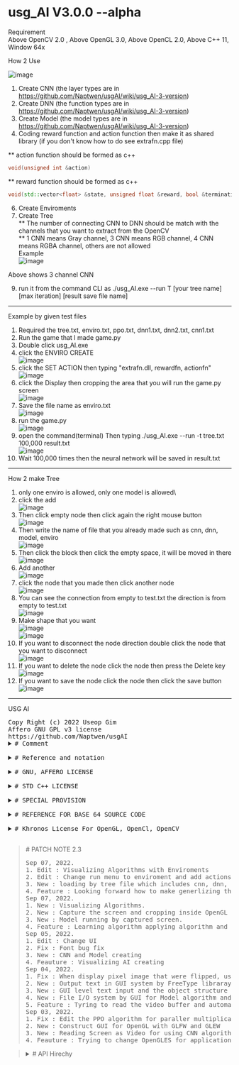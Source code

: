 # usg_AI V3.0.0 --alpha
Requirement\
Above OpenCV 2.0 , Above OpenGL 3.0, Above OpenCL 2.0, Above C++ 11, Window 64x

How 2 Use

![image](https://user-images.githubusercontent.com/47798805/189315179-2202bd0b-881c-4ec2-a7b9-6f89562606a7.png)

1. Create CNN (the layer types are in https://github.com/Naptwen/usgAI/wiki/usg_AI-3-version)
3. Create DNN (the function types are in https://github.com/Naptwen/usgAI/wiki/usg_AI-3-version)
4. Create Model (the model types are in https://github.com/Naptwen/usgAI/wiki/usg_AI-3-version)
5. Coding reward function and action function then make it as shared library (if you don't know how to do see extrafn.cpp file)

** action function should be formed as c++
```c++ 
void(unsigned int &action)
```
** reward function should be formed as c++
```c++ 
void(std::vector<float> &state, unsigned float &reward, bool &termination)
```

6. Create Enviroments
7. Create Tree\
** The number of connecting CNN to DNN should be match with the channels that you want to extract from the OpenCV\
** 1 CNN means Gray channel, 3 CNN means RGB channel, 4 CNN means RGBA channel, others are not allowed\
Example\
![image](https://user-images.githubusercontent.com/47798805/189314807-ea7ec250-bebd-483f-9d62-8864596d45f8.png)

Above shows 3 channel CNN

9. run it from the command CLI as ./usg_AI.exe --run T [your tree name] [max iteration] [result save file name]
____
Example by given test files
1. Required the tree.txt, enviro.txt, ppo.txt, dnn1.txt, dnn2.txt, cnn1.txt
2. Run the game that I made game.py 
3. Double click usg_AI.exe
4. click the ENVIRO CREATE\
![image](https://user-images.githubusercontent.com/47798805/189294569-09153fad-02a8-4388-8e1f-939ea571651e.png)
5. click the SET ACTION then typing
"extrafn.dll, rewardfn,  actionfn"\
![image](https://user-images.githubusercontent.com/47798805/189294825-21826d04-15de-4b70-9c15-71704fa92825.png)
6. click the Display then cropping the area that you will run the game.py screen\
![image](https://user-images.githubusercontent.com/47798805/189295184-662e2147-f96a-4a34-b4c2-5b53e5e6e72b.png)
7. Save the file name as enviro.txt\
![image](https://user-images.githubusercontent.com/47798805/189295506-adffecb2-5c4d-4f99-a867-17ee9ba00cb0.png)
8. run the game.py\
![image](https://user-images.githubusercontent.com/47798805/189295634-f04103a5-0e75-4c64-8dd9-81d92b7571c4.png)
8. open the command(terminal) Then typing ./usg_AI.exe  --run -t tree.txt 100,000 result.txt\
![image](https://user-images.githubusercontent.com/47798805/189303660-78756217-b02b-49de-9a49-7feb0bb71e7e.png)
9. Wait 100,000 times then the neural network will be saved in result.txt
___
How 2 make Tree
1. only one enviro is allowed, only one model is allowed\
2. click the add\
![image](https://user-images.githubusercontent.com/47798805/189348929-d0ded836-ef3b-45ab-9254-db9c7615ff93.png)
3. Then click empty node then click again the right mouse button\
![image](https://user-images.githubusercontent.com/47798805/189349097-6cadd424-b34f-4259-b499-59f9c3bfefbc.png)
4. Then write the name of file that you already made such as cnn, dnn, model, enviro\
![image](https://user-images.githubusercontent.com/47798805/189349263-cadee30d-909b-4ad6-8246-42e73b09e7d4.png)
5. Then click the block then click the empty space, it will be moved in there\
![image](https://user-images.githubusercontent.com/47798805/189349369-c857972e-58a6-48d8-af54-aeed030aa9d6.png)
6. Add another\
![image](https://user-images.githubusercontent.com/47798805/189349417-fdff35b8-bbce-4cc1-bed9-dfe02a361f69.png)
7. click the node that you made then click another node\
![image](https://user-images.githubusercontent.com/47798805/189349545-c539919e-c730-45b2-b2cd-10526df11dd2.png)
8. You can see the connection from empty to test.txt the direction is from empty to test.txt\
![image](https://user-images.githubusercontent.com/47798805/189349638-72551619-0c4f-4676-8a56-0d15964bbddc.png)
9. Make shape that you want\
![image](https://user-images.githubusercontent.com/47798805/189349731-d60d7e87-a454-44c2-88bb-7e0f2812b13d.png)\
![image](https://user-images.githubusercontent.com/47798805/189349799-0f677458-f5d7-485f-9fda-bc467cb2a003.png)
10. If you want to disconnect the node direction double click the node that you want to disconnect\
![image](https://user-images.githubusercontent.com/47798805/189349901-ba52b86a-3486-4cd5-8f65-a951861670ee.png)
11. If you want to delete the node click the node then press the Delete key\
![image](https://user-images.githubusercontent.com/47798805/189349988-d71c1e17-672e-4164-b25a-74757ac92366.png)
12. If you want to save the node click the node then click the save button\
![image](https://user-images.githubusercontent.com/47798805/189350105-d46bfff8-c142-46bd-8f24-e66797110905.png)

___
<!DOCTYPE HTML>
<HTML>

<HEAD>
   USG AI
</HEAD>

<BODY>
   <PRE>
Copy Right (c) 2022 Useop Gim
Affero GNU GPL v3 license
https://github.com/Naptwen/usgAI
<details>
<summary># Comment</summary>
   I coded this program for creating an A. I with freedom under positive purpose
   for the world. So hope it is useful for mathematicians, programmers, scientists,
   and whoever is interested.
</details>
<details>
<summary># Reference and notation</summary>
   1. The origin of this software must not be misrepresented; you must not
   claim that you wrote the original software. If you use this software
   in a product, an acknowledgment in the product documentation would be
   appreciated but is not required.
   2. Altered source versions must be plainly marked as such,
   and must not be misrepresented as being the original software.
   3. This notice may not be removed or altered from any source distribution.
</details>
<details>
<summary># GNU, AFFERO LICENSE</summary>
   This file is part of the usg_AI Library
   you can redistribute it and/or modify it under the terms of the GNU Affero.
   Affero General Public License V3 as published by the Free Software
   Foundation. http://www.gnu.org/licenses/ But, WITHOUT ANY WARRANTY without
   even the implied warranty of MERCHANTABILITY or FITNESS FOR A PARTICULAR
   PURPOSE. See the GNU General Public License and Affero license for more details
</details>
<details>
<summary># STD C++ LICENSE</summary>
   The core part of standard c++ library is base on the using LLVM clang library
</details>
<details>
<summary># SPECIAL PROVISION</summary>
   To prevent and make users take responsibility, for the uncontrollable and
   unpredictable dangers in the future, a special provision for using this program
   for responsibility. This library is restricted about any purpose that breaks the
   Laws of Robotic including intentness, negligence, and recklessness also
   restricted and users take responsibility.
</details>
<details>
<summary># REFERENCE FOR BASE 64 SOURCE CODE</summary>

   base64.cpp and base64.h

   base64 encoding and decoding with C++.
   More information at
     <https://renenyffenegger.ch/notes/development/Base64/Encoding-and-decoding-base-64-with-cpp>

   Version: 2.rc.08 (release candidate)

   Copyright (C) 2004-2017, 2020, 2021 René Nyffenegger

   This source code is provided 'as-is', without any express or implied
   warranty. In no event will the author be held liable for any damages
   arising from the use of this software.

   Permission is granted to anyone to use this software for any purpose,
   including commercial applications, and to alter it and redistribute it
   freely, subject to the following restrictions:

   1. The origin of this source code must not be misrepresented; you must not
      claim that you wrote the original source code. If you use this source code
      in a product, an acknowledgment in the product documentation would be
      appreciated but is not required.

   2. Altered source versions must be plainly marked as such, and must not be
      misrepresented as being the original source code.

   3. This notice may not be removed or altered from any source distribution.

   René Nyffenegger rene.nyffenegger@adp-gmbh.ch
</details>
<details>
<summary># Khronos License For OpenGL, OpenCl, OpenCV</summary>
   The core part of OpenCL, OpenGL, OpenCV are following Khronos license
   https://www.khronos.org/legal/Khronos_Apache_2.0_CLA
</details>
</PRE>
</BODY>
<BLOCKQUOTE>
   <summary># PATCH NOTE 2.3</summary>
   <PRE>
Sep 07, 2022.
1. Edit : Visualizing Algorithms with Enviroments
2. Edit : Change run menu to enviroment and add actions
3. New : loading by tree file which includes cnn, dnn, model, enviro
4. Feature : Looking forward how to make generlizing the reward
Sep 07, 2022.
1. New : Visualizing Algorithms.
2. New : Capture the screen and cropping inside OpenGL (only for winodw now).
3. New : Model running by captured screen.
4. Feature : Learning algorithm applying algorithm and multi thread.
Sep 05, 2022.
1. Edit : Change UI
2. Fix : Font bug fix
3. New : CNN and Model creating
4. Feauture : Visualizing AI creating
Sep 04, 2022.
1. Fix : When display pixel image that were flipped, using matrix transfer fixed it.
2. New : Output text in GUI system by FreeType libraray
3. New : GUI level text input and the object structure of integration GUI interface algorithm.
4. New : File I/O system by GUI for Model algorithm and Neural network algorithm
5. Feature : Tyring to read the video buffer and automatically creating CNN for neural net
Sep 03, 2022.
1. Fix : Edit the PPO algorithm for paraller multiplication
2. New : Construct GUI for OpenGL with GLFW and GLEW
3. New : Reading Screen as Video for using CNN algorithm
4. Feauture : Trying to change OpenGLES for application
</PRE>
</BLOCKQUOTE>
<BLOCKQUOTE>
   <details>Tree
      <BLOCKQUOTE>
         The mouse over text explains what is the function of header file and some header file is directly linked to the
         original code source website
      </BLOCKQUOTE>
      <summary># API Hirechy</summary>
      <ul class="menu">
         <li>
            <a href="https://github.com/Naptwen/usgAI"><span title="This is the main program">main.cpp</span></a>
            <ul class="submenu">
               <li><a href="https://github.com/Naptwen/usgAI"><span title="This is for connection GUI">usg_Khronos.hpp</span></a></li>
               <ul class="submenu">
                  <li><a href="https://github.com/Naptwen/usgAI"><span title="This is for graphic and UI object">usg_OpenGL.hpp</span></span></a></li>
                  <ul class="submenu">
                     <li><a href="https://github.com/Naptwen/usgAI"><span title="This is for text buffer on graphic interface">usg_FreeType.hpp</span></a></li>
                     <ul class="submenu">
                        <li><a href="http://freetype.org/"><button title="This is for free type API">ft2build.h</button>
                        </li>
                     </ul>
                     <li><a href="https://github.com/Naptwen/usgAI"><span title="This is for image and video">usg_OpenCV.hpp</span></a></li>
                     <ul class="submenu">
                        <li><a href="https://github.com/Naptwen/usgAI"><span title="This is for fragment shader for 3d object">shader.frag</span></li>
                        <li><a href="https://github.com/Naptwen/usgAI"><span title="This is for vertices shader for 3d object">shader.vert</span></li>
                        <li><a href="https://www.glfw.org/"><button
                                 title="This is for easy making OpenGL window">glfw3.h</button></li>
                        <li><a href="http://glew.sourceforge.net/"><button
                                 title="This is for easy making VAO for OpenGL">glew.h</button></li>
                        <li><a href="https://opencv.org/"><button title="This is for loading image">imgcode.h</button>
                        </li>
                        <li><a href="https://opencv.org/"><button title="This is for loading video">video.h</button>
                        </li>
                     </ul>
                  </ul>
               </ul>
               <li><a href="https://github.com/Naptwen/usgAI"><span title="This is for console user interface">usg_CLI.hpp</span></a></li>
               <ul class="submenu">
                  <li><a href="https://github.com/Naptwen/usgAI"><span title="This is for console interface for AI">usg_CLI_RL.hpp</span></a></li>
                  <ul class="submenu">
                     <li><a href="https://github.com/Naptwen/usgAI"><span title="This is for running AI program">usg_RL_AI.hpp</span></a></li>
                     <ul class="submenu">
                        <li><a href="https://github.com/Naptwen/usgAI"><span title="This is for multi threading agents">usg_RL_hivemind.hpp</span></a>
                        </li>
                        <ul class="submenu">
                           <li><a href="https://github.com/Naptwen/usgAI"><span
                                    title="This is for setting rule and enviroment">usg_RL_rule_book.hpp</span></a></li>
                           <ul class="submenu">
                              <li><a href="https://github.com/Naptwen/usgAI"><span title="This is for RL model algorithm">usg_RL_model.hpp</span></a>
                              </li>
                              <ul class="submenu">
                                 <li><a href="https://github.com/Naptwen/usgAI"><span
                                          title="This is for Neurla network algorithm">usg_Neural.hpp</span></a></li>
                                 <ul class="submenu">
                                    <li><a href="https://github.com/Naptwen/usgAI"><span
                                             title="This is for Neurla network functions">usg_Neural_function.hpp</span></a>
                                    </li>
                                    <ul class="submenu">
                                       <li><a href="https://github.com/Naptwen/usgAI"><span
                                                title="This is for CNN network algorithm">usg_CNN.hpp</span></a></li>
                                       <ul class="submenu">
                                          <li><a href="https://github.com/Naptwen/usgAI"><span
                                                   title="This is for CNN network functions">usg_CNN_function.hpp</span></a>
                                          </li>
                                          <ul class="submenu">
                                             <li><a href="https://github.com/Naptwen/usgAI"><span
                                                      title="This is for some convenient functinos">usg_etc_algorithm.hpp</span></a>
                                             </li>
                                             <ul class="submenu">
                                                <li><a
                                                      href="https://renenyffenegger.ch/notes/development/Base64/Encoding-and-decoding-base-64-with-cpp"><button
                                                         title="This is to reduce file size and communicate through network ">base_64.h</button></a>
                                                </li>
                                                <li><a href="https://github.com/Naptwen/usgAI"><span
                                                         title="This is for intersection between GPGPU and CPU">usg_vmatrix_Merge.hpp</span></a>
                                                </li>
                                                <ul class="submenu">
                                                   <li><a href="https://github.com/Naptwen/usgAI"><span
                                                            title="This is for matrix calculation algorithm base on standard vector container">usg_vmatrix.hpp</span></a>
                                                   </li>
                                                   <li><a href="https://github.com/Naptwen/usgAI"><span
                                                            title="This is for OpenCL gpgpu kernel interchange algorithm">usg_OpenCL.hpp</span></a>
                                                   </li>
                                                   <ul class="submenu">
                                                      <li><a href="https://www.khronos.org/opencl/"><button
                                                               title="This is for OpenCL">CL.h</button></a></li>
                                                   </ul>
                                                </ul>
                                             </ul>
                                          </ul>
                                       </ul>
                                    </ul>
                                 </ul>
                              </ul>
                           </ul>
                        </ul>
                     </ul>
                  </ul>
               </ul>
            </ul>
      </ul>
   </details>
</BLOCKQUOTE>

</HTML>
